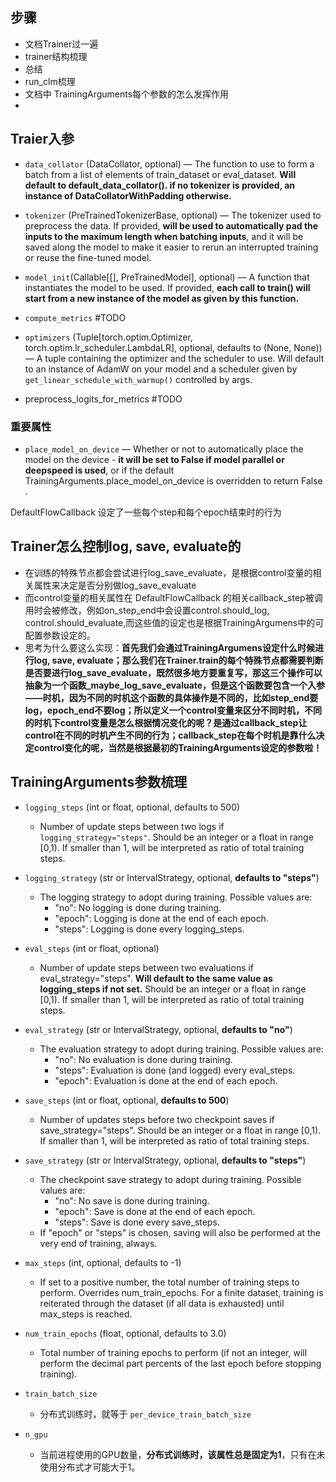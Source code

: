 
## 步骤
- 文档Trainer过一遍
- trainer结构梳理
- 总结
- run_clm梳理
- 文档中 TrainingArguments每个参数的怎么发挥作用
- 



## Traier入参
- `data_collator` (DataCollator, optional) — The function to use to form a batch from a list of elements of train_dataset or eval_dataset. **Will default to default_data_collator(). if no tokenizer is provided, an instance of DataCollatorWithPadding otherwise.**
- `tokenizer` (PreTrainedTokenizerBase, optional) — The tokenizer used to preprocess the data. If provided, **will be used to automatically pad the inputs to the maximum length when batching inputs**, and it will be saved along the model to make it easier to rerun an interrupted training or reuse the fine-tuned model.
- `model_init`(Callable[[], PreTrainedModel], optional) — A function that instantiates the model to be used. If provided, **each call to train() will start from a new instance of the model as given by this function.**

- `compute_metrics` #TODO
- `optimizers` (Tuple[torch.optim.Optimizer, torch.optim.lr_scheduler.LambdaLR], optional, defaults to (None, None)) — A tuple containing the optimizer and the scheduler to use. Will default to an instance of AdamW on your model and a scheduler given by `get_linear_schedule_with_warmup()` controlled by args.
- preprocess_logits_for_metrics #TODO

### 重要属性
- `place_model_on_device` — Whether or not to automatically place the model on the device - **it will be set to False if model parallel or deepspeed is used**, or if the default TrainingArguments.place_model_on_device is overridden to return False .



DefaultFlowCallback 设定了一些每个step和每个epoch结束时的行为

## Trainer怎么控制log, save, evaluate的
- 在训练的特殊节点都会尝试进行log_save_evaluate，是根据control变量的相关属性来决定是否分别做log_save_evaluate
- 而control变量的相关属性在 DefaultFlowCallback 的相关callback_step被调用时会被修改，例如on_step_end中会设置control.should_log, control.should_evaluate,而这些值的设定也是根据TrainingArgumens中的可配置参数设定的。
- 思考为什么要这么实现：**首先我们会通过TrainingArgumens设定什么时候进行log, save, evaluate；那么我们在Trainer.train的每个特殊节点都需要判断是否要进行log_save_evaluate，既然很多地方要重复写，那这三个操作可以抽象为一个函数_maybe_log_save_evaluate，但是这个函数要包含一个入参——时机，因为不同的时机这个函数的具体操作是不同的，比如step_end要log，epoch_end不要log；所以定义一个control变量来区分不同时机，不同的时机下control变量是怎么根据情况变化的呢？是通过callback_step让control在不同的时机产生不同的行为；callback_step在每个时机是靠什么决定control变化的呢，当然是根据最初的TrainingArguments设定的参数啦！**



## TrainingArguments参数梳理
- `logging_steps` (int or float, optional, defaults to 500) 
    - Number of update steps between two logs if `logging_strategy="steps"`. Should be an integer or a float in range [0,1). If smaller than 1, will be interpreted as ratio of total training steps.

- `logging_strategy` (str or IntervalStrategy, optional, **defaults to "steps"**)
    - The logging strategy to adopt during training. Possible values are:  
        - "no": No logging is done during training.
        - "epoch": Logging is done at the end of each epoch.
        - "steps": Logging is done every logging_steps.


- `eval_steps` (int or float, optional) 
    - Number of update steps between two evaluations if eval_strategy="steps". **Will default to the same value as logging_steps if not set.** Should be an integer or a float in range [0,1). If smaller than 1, will be interpreted as ratio of total training steps.

- `eval_strategy` (str or IntervalStrategy, optional, **defaults to "no"**)
    - The evaluation strategy to adopt during training. Possible values are:
        - "no": No evaluation is done during training.
        - "steps": Evaluation is done (and logged) every eval_steps.
        - "epoch": Evaluation is done at the end of each epoch.

- `save_steps` (int or float, optional, **defaults to 500**)
    - Number of updates steps before two checkpoint saves if save_strategy="steps". Should be an integer or a float in range [0,1). If smaller than 1, will be interpreted as ratio of total training steps.

- `save_strategy` (str or IntervalStrategy, optional, **defaults to "steps"**) 
    - The checkpoint save strategy to adopt during training. Possible values are:
        - "no": No save is done during training.
        - "epoch": Save is done at the end of each epoch.
        - "steps": Save is done every save_steps.
    - If "epoch" or "steps" is chosen, saving will also be performed at the very end of training, always.


- `max_steps` (int, optional, defaults to -1)
    - If set to a positive number, the total number of training steps to perform. Overrides num_train_epochs. For a finite dataset, training is reiterated through the dataset (if all data is exhausted) until max_steps is reached.

- `num_train_epochs` (float, optional, defaults to 3.0) 
    - Total number of training epochs to perform (if not an integer, will perform the decimal part percents of the last epoch before stopping training).

- `train_batch_size` 
    - 分布式训练时，就等于 `per_device_train_batch_size`


- `n_gpu` 
    - 当前进程使用的GPU数量，**分布式训练时，该属性总是固定为1**，只有在未使用分布式才可能大于1。